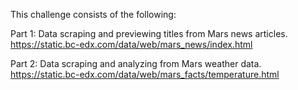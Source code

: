 This challenge consists of the following:

Part 1: Data scraping and previewing titles from Mars news articles. https://static.bc-edx.com/data/web/mars_news/index.html 

Part 2: Data scraping and analyzing  from Mars weather data. https://static.bc-edx.com/data/web/mars_facts/temperature.html
